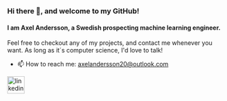 ### Hi there 👋, and welcome to my GitHub!
#### I am Axel Andersson, a Swedish prospecting machine learning engineer.

Feel free to checkout any of my projects, and contact me whenever you want. As long as it´s computer science, I'd love to talk!


- 📫 How to reach me: axelandersson20@outlook.com 


[<img src='https://cdn.jsdelivr.net/npm/simple-icons@3.0.1/icons/linkedin.svg' alt='linkedin' height='40'>](https://www.linkedin.com/in/axel-stig-andersson/)  

